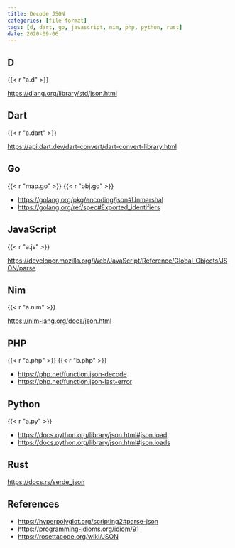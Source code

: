 ```yaml
---
title: Decode JSON
categories: [file-format]
tags: [d, dart, go, javascript, nim, php, python, rust]
date: 2020-09-06
---
```


## D

{{< r "a.d" >}}

<https://dlang.org/library/std/json.html>

## Dart

{{< r "a.dart" >}}

<https://api.dart.dev/dart-convert/dart-convert-library.html>

## Go

{{< r "map.go" >}}
{{< r "obj.go" >}}

- <https://golang.org/pkg/encoding/json#Unmarshal>
- <https://golang.org/ref/spec#Exported_identifiers>

## JavaScript

{{< r "a.js" >}}

<https://developer.mozilla.org/Web/JavaScript/Reference/Global_Objects/JSON/parse>

## Nim

{{< r "a.nim" >}}

<https://nim-lang.org/docs/json.html>

## PHP

{{< r "a.php" >}}
{{< r "b.php" >}}

- <https://php.net/function.json-decode>
- <https://php.net/function.json-last-error>

## Python

{{< r "a.py" >}}

- <https://docs.python.org/library/json.html#json.load>
- <https://docs.python.org/library/json.html#json.loads>

## Rust

<https://docs.rs/serde_json>

## References

- <https://hyperpolyglot.org/scripting2#parse-json>
- <https://programming-idioms.org/idiom/91>
- <https://rosettacode.org/wiki/JSON>

